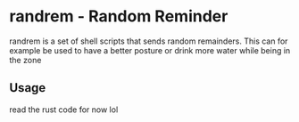 # randrem - Random Reminder

randrem is a set of shell scripts that sends random remainders. This can for example be used to have a better posture or drink more water while being in the zone

## Usage

read the rust code for now lol
